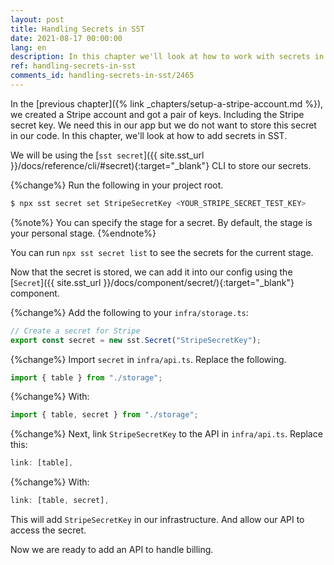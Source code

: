 ```yaml
---
layout: post
title: Handling Secrets in SST
date: 2021-08-17 00:00:00
lang: en
description: In this chapter we'll look at how to work with secrets in an SST app. We store secrets using the sst secret CLI and link it to our API.
ref: handling-secrets-in-sst
comments_id: handling-secrets-in-sst/2465
---
```


In the [previous chapter]({% link _chapters/setup-a-stripe-account.md %}), we created a Stripe account and got a pair of keys. Including the Stripe secret key. We need this in our app but we do not want to store this secret in our code. In this chapter, we'll look at how to add secrets in SST.

We will be using the [`sst secret`]({{ site.sst_url }}/docs/reference/cli/#secret){:target="_blank"} CLI to store our secrets. 

{%change%} Run the following in your project root.

```bash
$ npx sst secret set StripeSecretKey <YOUR_STRIPE_SECRET_TEST_KEY>
```

{%note%}
You can specify the stage for a secret. By default, the stage is your personal stage.
{%endnote%}

You can run `npx sst secret list` to see the secrets for the current stage.

Now that the secret is stored, we can add it into our config using the [`Secret`]({{ site.sst_url }}/docs/component/secret/){:target="_blank"} component.

{%change%} Add the following to your `infra/storage.ts`:

```ts
// Create a secret for Stripe
export const secret = new sst.Secret("StripeSecretKey");
```

{%change%} Import `secret` in `infra/api.ts`. Replace the following.

```typescript
import { table } from "./storage";
```

{%change%} With:

```typescript
import { table, secret } from "./storage";
```

{%change%} Next, link `StripeSecretKey` to the API in `infra/api.ts`. Replace this:

```ts
link: [table],
```

{%change%} With: 

```ts
link: [table, secret],
```

This will add `StripeSecretKey` in our infrastructure.  And allow our API to access the secret.

Now we are ready to add an API to handle billing.
